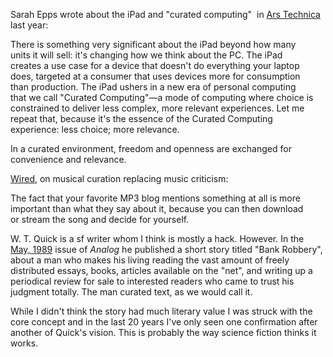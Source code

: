 <p>Sarah Epps wrote about the iPad and "curated computing"&nbsp; in <a
href="http://is.gd/kfMSl">Ars Technica</a> last year:</p>
<p>There is something very significant about the iPad beyond how many<br
/> units it will sell: it's changing how we think about the PC. The
iPad<br /> creates a use case for a device that doesn't do everything
your laptop<br /> does, targeted at a consumer that uses devices more
for consumption<br /> than production. The iPad ushers in a new era of
personal computing<br /> that we call "Curated Computing"&mdash;a mode
of computing where choice is<br /> constrained to deliver less complex,
more relevant experiences. Let me<br /> repeat that, because it's the
essence of the Curated Computing<br /> experience: less choice; more
relevance.</p>
<p>In a curated environment, freedom and openness are exchanged for
convenience and relevance.</p>
<p><a href="http://is.gd/kfNO4">Wired</a>, on musical curation replacing
music criticism:</p>
<p>The fact that your favorite MP3 blog mentions something at all is
more<br /> important than what they say about it, because you can then
download<br /> or stream the song and decide for yourself.</p>
<p>W. T. Quick is a sf writer whom I think is mostly a hack. However. In
the<a href="http://www.isfdb.org/cgi-bin/pl.cgi?ANLGMAY89"> May,
1989</a> issue of <em>Analog</em> he published a short story titled
"Bank Robbery", about a man who makes  his living reading the vast
amount of freely distributed essays, books,  articles available on the
"net", and writing up a periodical review for  sale to interested
readers who came to trust his judgment totally. The  man curated text,
as we would call it.</p>
<p>While I didn't think the story had much literary value I was struck
with the core concept and in the last 20 years I've only seen one
confirmation after another of Quick's vision. This is probably the way
science fiction thinks it works.</p>
